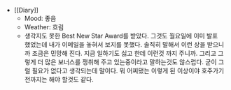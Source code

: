 - [[Diary]]
    - Mood: 좋음
    - Weather: 흐림 
    - 생각지도 못한 Best New Star Award를 받았다. 그것도 월요일에 이미 발표 했었는데 내가 이메일을 놓혀서 보지를 못했다. 솔직히 말해서 이런 상을 받으니까 조금은 민망해 진다. 지금 일하기도 싫고 한데 이런것 까지 주니까. 그리고 그렇게 더 많은 보너스를 쟁취해 주고 있는중이라고 말하는것도 않스럽다. 굳이 그럴 필요가 없다고 생각되는데 말이다. 뭐 어찌됐는 이렇게 된 이상이야 호주가기 전까지는 해야 할것도 같다. 
